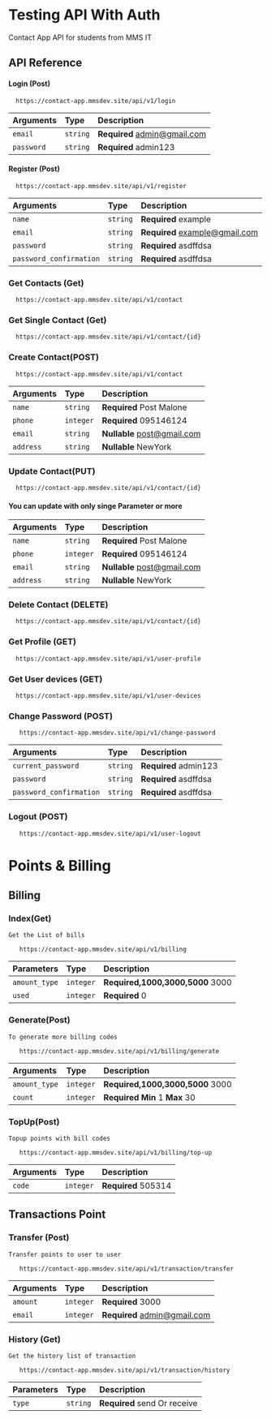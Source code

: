 
# Testing API With Auth

Contact App API for students from MMS IT


## API Reference

#### Login (Post)

```http
  https://contact-app.mmsdev.site/api/v1/login
```

| Arguments | Type     | Description                |
| :-------- | :------- | :------------------------- |
| `email` | `string` | **Required** admin@gmail.com |
| `password` | `string` | **Required** admin123 |


#### Register (Post)

```http
  https://contact-app.mmsdev.site/api/v1/register
```

| Arguments | Type     | Description                |
| :-------- | :------- | :------------------------- |
| `name` | `string` | **Required** example |
| `email` | `string` | **Required** example@gmail.com |
| `password` | `string` | **Required** asdffdsa |
| `password_confirmation` | `string` | **Required** asdffdsa |




### Get Contacts (Get)

```http
  https://contact-app.mmsdev.site/api/v1/contact
```


### Get Single Contact (Get)

```http
  https://contact-app.mmsdev.site/api/v1/contact/{id}
```

### Create Contact(POST)

```http
  https://contact-app.mmsdev.site/api/v1/contact
```

| Arguments | Type     | Description                |
| :-------- | :------- | :------------------------- |
| `name` | `string` | **Required** Post Malone |
| `phone` | `integer` | **Required** 095146124 |
| `email` | `string` | **Nullable** post@gmail.com |
| `address` | `string` | **Nullable** NewYork |

### Update Contact(PUT)

```http
  https://contact-app.mmsdev.site/api/v1/contact/{id}
```
  #### You can update with only singe Parameter or more
| Arguments | Type     | Description                |
| :-------- | :------- | :------------------------- |
| `name` | `string` | **Required** Post Malone |
| `phone` | `integer` | **Required** 095146124 |
| `email` | `string` | **Nullable** post@gmail.com |
| `address` | `string` | **Nullable** NewYork |

### Delete Contact (DELETE)

```http
  https://contact-app.mmsdev.site/api/v1/contact/{id}
```






### Get Profile (GET)

```http
  https://contact-app.mmsdev.site/api/v1/user-profile
```


### Get User devices (GET)

```http
  https://contact-app.mmsdev.site/api/v1/user-devices
```

### Change Password (POST)

```http
   https://contact-app.mmsdev.site/api/v1/change-password
```

| Arguments | Type     | Description                |
| :-------- | :------- | :------------------------- |
| `current_password` | `string` | **Required** admin123 |
| `password` | `string` | **Required** asdffdsa |
| `password_confirmation` | `string` | **Required** asdffdsa |

### Logout (POST)

```http
   https://contact-app.mmsdev.site/api/v1/user-logout
```

# Points & Billing

## Billing


### Index(Get)
``
Get the List of bills
``
```http
   https://contact-app.mmsdev.site/api/v1/billing
  ```

| Parameters | Type     | Description                |
| :-------- | :------- | :------------------------- |
| `amount_type` | `integer` | **Required,1000,3000,5000** 3000 |
| `used` | `integer` | **Required** 0 |

### Generate(Post)
``
To generate more billing codes
``
```http
   https://contact-app.mmsdev.site/api/v1/billing/generate
  ```

| Arguments | Type     | Description                |
| :-------- | :------- | :------------------------- |
| `amount_type` | `integer` | **Required,1000,3000,5000** 3000 |
| `count` | `integer` | **Required** **Min** 1  **Max** 30|

### TopUp(Post)
``
Topup points with bill codes
``
```http
   https://contact-app.mmsdev.site/api/v1/billing/top-up
  ```

| Arguments | Type     | Description                |
| :-------- | :------- | :------------------------- |
| `code` | `integer` | **Required** 505314 |


## Transactions Point

### Transfer (Post)
``
Transfer points to user to user
``
```http
   https://contact-app.mmsdev.site/api/v1/transaction/transfer
  ```

| Arguments | Type     | Description                |
| :-------- | :------- | :------------------------- |
| `amount` | `integer` | **Required** 3000 |
| `email` | `integer` | **Required** admin@gmail.com|

### History (Get)
``
Get the history list of transaction
``
```http
   https://contact-app.mmsdev.site/api/v1/transaction/history
  ```

| Parameters | Type     | Description                |
| :-------- | :------- | :------------------------- |
| `type` | `string` | **Required** send Or receive |
